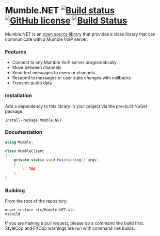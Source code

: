 Mumble.NET [![Build status][buildimg]][buildlnk] [![GitHub license][mitimg]][mitimg] [![Build Status][travimg]][travlnk]
==========
Mumble.NET is an [open source library][selflink] that provides a class library that can communicate with a Mumble VoIP server.

### Features

  * Connect to any Mumble VoIP server programatically
  * Move between channels
  * Send text messages to users or channels
  * Respond to messages or user state changes with callbacks
  * Transmit audio data

### Installation

Add a dependency to this library in your project via the pre-built NuGet package

    Install-Package Mumble.NET

### Documentation

```csharp
using Mumble;

class MumbleClient
{
    private static void Main(string[] args)
    {
        // TBD
    }
}
```

### Building

From the root of the repository:

    nuget restore src/Mumble.NET.sln
    msbuild

If you are making a pull request, please do a command line build first. StyleCop and FXCop warnings are run with command line builds.

 [selflink]: https://github.com/mattvperry/Mumble.NET
 [buildimg]: https://ci.appveyor.com/api/projects/status/theq3c2x1l64uu5p?svg=true
 [buildlnk]: https://ci.appveyor.com/project/mattvperry/mumble-net
 [mitimg]: https://img.shields.io/badge/license-MIT-blue.svg?style=flat
 [mitlnk]: https://raw.githubusercontent.com/mattvperry/Mumble.NET/master/LICENSE
 [travimg]: https://travis-ci.org/mattvperry/Mumble.NET.svg?branch=master
 [travlnk]: https://travis-ci.org/mattvperry/Mumble.NET
